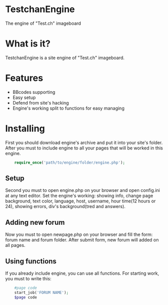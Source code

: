 # TestchanEngine
The engine of "Test.ch" imageboard

# What is it?

TestchanEngine is a site engine of "Test.ch" imageboard.

# Features

<ul>
  <li>BBcodes supporting</li>
  <li>Easy setup</li>
  <li>Defend from site's hacking</li>
  <li>Engine's working split to functions for easy managing</li>
</ul>

# Installing

First you should download engine's archive and put it into your site's folder. After you must to include engine to all your pages that will be worked in this engine.

```php
    require_once('path/to/engine/folder/engine.php');
```

## Setup

Second you must to open engine.php on your browser and open config.ini at any text editor. Set the engine's working: showing info, change page background, text color, language, host, username, hour time(12 hours or 24), showing errors, div's background(tred and answers).

## Adding new forum

Now you must to open newpage.php on your browser and fill the form: forum name and forum folder. After submit form, new forum will added on all pages.

## Using functions

If you already include engine, you can use all functions. For starting work, you must to write this:
```php
    #page code
    start_job('FORUM NAME');
    $page code
```
